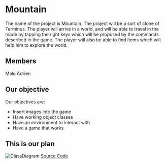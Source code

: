 # Mountain
The name of the project is Mountain. The project will be a sort of clone of Terminus. The player will arrive in a world, and will be able to travel in the mode by tapping the right keys which will be proposed by the commands described in the game. The player will also be able to find items which will help him to explore the world.
## Members
 Malo
 Adrien
 
## Our objective 
Our objectives are:
- Insert images into the game
- Have working object classes
- Have an environment to interact with
- Have a game that works

## This is our plan
![ClassDiagram](https://github.com/Adrienqwerty/GroupeProjectNumberOne/blob/main/IMG/Screenshot%202024-02-21%20at%2012.35.00%20PM.png?raw=true)
[Source Code](https://github.com/Adrienqwerty/GroupeProjectNumberOne/blob/main/THP%20(1).zip)
